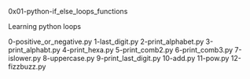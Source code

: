 0x01-python-if_else_loops_functions

Learning python loops

0-positive_or_negative.py
1-last_digit.py
2-print_alphabet.py
3-print_alphabt.py
4-print_hexa.py
5-print_comb2.py
6-print_comb3.py
7-islower.py
8-uppercase.py
9-print_last_digit.py
10-add.py
11-pow.py
12-fizzbuzz.py